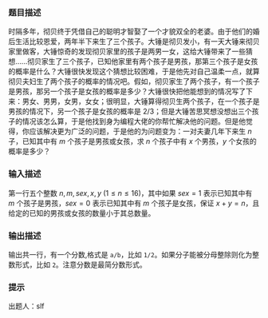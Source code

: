 ### 题目描述

时隔多年，彻贝终于凭借自己的聪明才智娶了一个才貌双全的老婆。由于他们的婚后生活比较恩爱，两年半下来生了三个孩子。大锤是彻贝发小，有一天大锤来彻贝家里做客，大锤惊奇的发现彻贝家里的孩子是两男一女，这给大锤带来了一些猜想……彻贝家生了三个孩子，已知他家里有两个孩子是男孩，那第三个孩子是女孩的概率是什么？大锤很快发现这个猜想比较困难，于是他先对自己温柔一点，就算彻贝夫妇生了两个孩子的概率的情况吧。假如，彻贝家生了两个孩子，有一个孩子是男孩，那另一个孩子是女孩的概率是多少？大锤很快把他能想到的情况写了下来：男女、男男，女男，女女；很明显，大锤算得彻贝生两个孩子，在一个孩子是男孩的情况下，另一个孩子是女孩的概率是 $2 / 3$；但是大锤苦思冥想没想出三个孩子的情况该怎么算，于是他找到身为编程大佬的你帮忙解决他的问题。但是他觉得，你应该解决更为广泛的问题，于是他的为问题变为：一对夫妻几年下来生 $n$ 子，已知其中有 $m$ 个孩子是男孩或女孩，求 $n$ 个孩子中有 $x$ 个男孩，$y$ 个女孩的概率是多少？

### 输入描述

第一行五个整数 $n, m, sex, x, y$ $(1\leq n\leq 16)$，其中如果 $sex = 1$ 表示已知其中有 $m$ 个孩子是男孩，$sex = 0$ 表示已知其中有 $m$ 个孩子是女孩，保证 $x + y = n$，且给定的已知的男孩或女孩的数量小于其总数量。

### 输出描述

输出共一行，有一个分数,格式是 `a/b`，比如 `1/2`。如果分子能被分母整除则化为整数形式，比如 `2`。注意分数是最简分数形式。

### 提示

出题人：slf